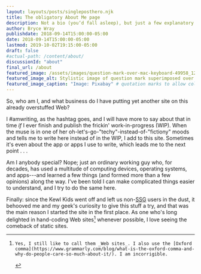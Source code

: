 ```yaml
---
layout: layouts/posts/singleposthero.njk
title: The obligatory About Me page
description: Not a bio (you‘d fall asleep), but just a few explanatory observations.
author: Bryce Wray
publishdate: 2018-09-14T15:00:00-05:00
date: 2018-09-14T15:00:00-05:00
lastmod: 2019-10-02T19:15:00-05:00
draft: false
#actual-path: /content/about/
discussionId: "about"
final_url: /about
featured_image: /assets/images/question-mark-over-mac-keyboard-49958_1280_crop_1280x780_60pct.jpg
featured_image_alt: Stylistic image of question mark superimposed over computer keyboard
featured_image_caption: "Image: Pixabay" # quotation marks to allow colon 
---
```


So, who am I, and what business do I have putting yet another site on this already overstuffed Web?

I #amwriting, as the hashtag goes, and I will have more to say about that in time *if* I ever finish and publish the frickin' work-in-progress (WIP). When the muse is in one of her oh-let's-go-"techy"-instead-of-"fictiony" moods and tells me to write here instead of in the WIP, I add to this site. Sometimes it's even about the app or apps I use to write, which leads me to the next point&nbsp;.&nbsp;.&nbsp;.

Am I anybody special? Nope; just an ordinary working guy who, for decades, has used a multitude of computing devices, operating systems, and apps---and learned a few things (and formed more than a few opinions) along the way. I've been told I can make complicated things easier to understand, and I try to do the same here.

Finally: since the Kewl Kids went off and left us non-[SSG](https://staticgen.com) users in the dust, it behooved me and my geek's curiosity to give this stuff a try, and that was the main reason I started the site in the first place. As one who's long delighted in hand-coding Web sites[^incorrigible] whenever possible, I love seeing the comeback of static sites.

[^incorrigible]:	Yes, I still like to call them _Web sites_. I also use the [Oxford comma](https://www.grammarly.com/blog/what-is-the-oxford-comma-and-why-do-people-care-so-much-about-it/). I am incorrigible.